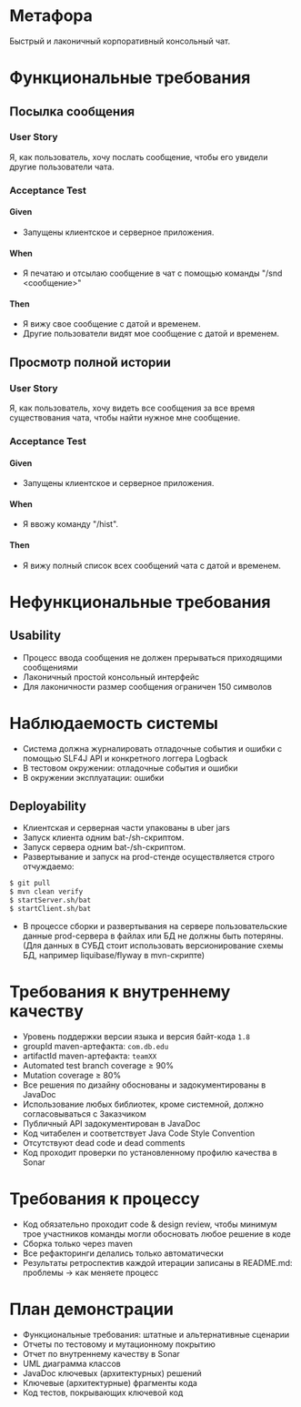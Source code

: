 # Метафора
Быстрый и лаконичный корпоративный консольный чат.

# Функциональные требования

## Посылка сообщения
### User Story
Я, как пользователь, хочу послать сообщение, чтобы его увидели другие пользователи чата.
### Acceptance Test
#### Given
- Запущены клиентское и серверное приложения.
#### When
- Я печатаю и отсылаю сообщение в чат с помощью команды "/snd <сообщение>"
#### Then
- Я вижу свое сообщение с датой и временем.
- Другие пользователи видят мое сообщение с датой и временем.

## Просмотр полной истории
### User Story
Я, как пользователь, хочу видеть все сообщения за все время существования чата, чтобы найти нужное мне сообщение.
### Acceptance Test
#### Given
- Запущены клиентское и серверное приложения.
#### When
- Я ввожу команду "/hist".
#### Then
- Я вижу полный список всех сообщений чата с датой и временем.

# Нефункциональные требования
## Usability
- Процесс ввода сообщения не должен прерываться приходящими сообщениями
- Лаконичный простой консольный интерфейс
- Для лаконичности размер сообщения ограничен 150 символов

# Наблюдаемость системы
- Система должна журналировать отладочные события и ошибки с помощью SLF4J API и конкретного логгера Logback
- В тестовом окружении: отладочные события и ошибки
- В окружении эксплуатации: ошибки

## Deployability
- Клиентская и серверная части упакованы в uber jars
- Запуск клиента одним bat-/sh-скриптом.
- Запуск сервера одним bat-/sh-скриптом.
- Развертывание и запуск на prod-стенде осуществляется строго отчуждаемо:
```bash
$ git pull
$ mvn clean verify
$ startServer.sh/bat
$ startClient.sh/bat
```
- В процессе сборки и развертывания на сервере пользовательские данные prod-сервера в файлах или БД не должны быть потеряны. (Для данных в СУБД стоит использовать версионирование схемы БД, например liquibase/flyway в mvn-скрипте)


# Требования к внутреннему качеству
- Уровень поддержки версии языка и версия байт-кода `1.8`
- groupId maven-артефакта: `com.db.edu`
- artifactId maven-артефакта: `teamXX`
- Automated test branch coverage ≥ 90%
- Mutation coverage ≥ 80%
- Все решения по дизайну обоснованы и задокументированы в JavaDoc
- Использование любых библиотек, кроме системной, должно согласовываться с Заказчиком
- Публичный API задокументирован в JavaDoc
- Код читабелен и соответствует Java Code Style Convention
- Отсутствуют dead code и dead comments
- Код проходит проверки по установленному профилю качества в Sonar

# Требования к процессу
- Код обязательно проходит code & design review, чтобы минимум трое участников команды могли обосновать любое решение в коде
- Cборка только через maven
- Все рефакторинги делались только автоматически
- Результаты ретроспектив каждой итерации записаны в README.md: проблемы -> как меняете процесс

# План демонстрации
- Функциональные требования: штатные и альтернативные сценарии
- Отчеты по тестовому и мутационному покрытию
- Отчет по внутреннему качеству в Sonar
- UML диаграмма классов
- JavaDoc ключевых (архитектурных) решений
- Ключевые (архитектурные) фрагменты кода
- Код тестов, покрывающих ключевой код
